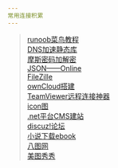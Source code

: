 ```yaml
---
常用连接积累
---  
```


> [runoob菜鸟教程](http://www.runoob.com/)  
> [DNS加速静态库](https://www.staticfile.org/)  
> [摩斯密码加解密](http://www.bejson.com/enc/morse/)  
> [JSON——Online](http://json.parser.online.fr/)  
> [FileZille](https://www.filezilla.cn/download/client)  
> [ownCloud搭建](http://www.vpsdaquan.cn/vpsdajianowncloud.html)  
> [TeamViewer远程连接神器]()  
> [icon图](www.iconfont.cn)  
> [.net平台CMS建站](http://www.siteserver.cn/)  
> [discuz!论坛](http://www.discuz.net/forum.php)  
> [小说下载ebook](http://www.ebookcn.com)  
> [八图网](http://www.8tupian.com/)  
> [美图秀秀](http://xiuxiu.web.meitu.com/main.html)  


